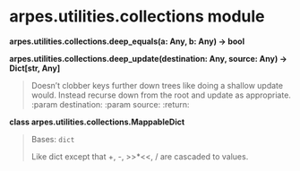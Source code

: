 # arpes.utilities.collections module

**arpes.utilities.collections.deep\_equals(a: Any, b: Any) -\> bool**

**arpes.utilities.collections.deep\_update(destination: Any, source:
Any) -\> Dict\[str, Any\]**

> Doesn’t clobber keys further down trees like doing a shallow update
> would. Instead recurse down from the root and update as appropriate.
> :param destination: :param source: :return:

**class arpes.utilities.collections.MappableDict**

> Bases: `dict`
> 
> Like dict except that +, -, \>\>\*\<\<, / are cascaded to values.
